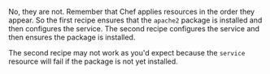 No, they are not. Remember that Chef applies resources in the order they appear. So the first recipe ensures that the `apache2` package is installed and then configures the service. The second recipe configures the service and then ensures the package is installed.

The second recipe may not work as you'd expect because the `service` resource will fail if the package is not yet installed.
